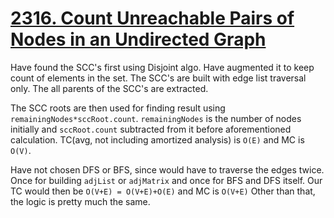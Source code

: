 # [2316. Count Unreachable Pairs of Nodes in an Undirected Graph](https://leetcode.com/problems/count-unreachable-pairs-of-nodes-in-an-undirected-graph)

Have found the SCC's first using Disjoint algo. Have augmented it to keep count of elements in the set. The SCC's are built 
with edge list traversal only. The all parents of the SCC's are extracted. 

The SCC roots are then used for finding result using `remainingNodes*sccRoot.count`. `remainingNodes` is the number of nodes 
initially and `sccRoot.count` subtracted from it before aforementioned calculation. TC(avg, not including amortized analysis)
is `O(E)` and MC is `O(V)`.

Have not chosen DFS or BFS, since would have to traverse the edges twice. Once for building `adjList` or `adjMatrix` and once 
for BFS and DFS itself. Our TC would then be `O(V+E) = O(V+E)+O(E)` and MC is `O(V+E)` Other than that, the logic is pretty 
much the same.